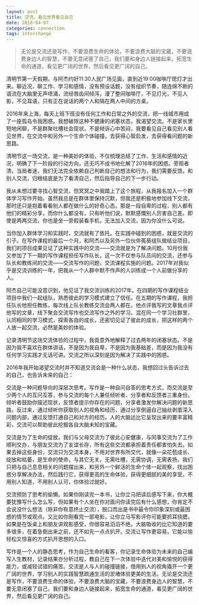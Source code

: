 ```yaml
---
layout: post
title: 交流，看见世界看见自己
date: 2018-04-07
categories: connection
tags: interchange
---
```


> 无论是交流还是写作，不要浪费生命的体验，不要浪费大脑的宝藏，不要浪费身边人的智慧，不要无意闭塞了自己，我们要和身边人链接起来，拓宽生命的通道，看见更广阔的世界，然后看见更广阔的自己。

清明节第一天假期，与阿杰约好11:30人民广场见面，直到近19:00咖啡厅熄灯才出来。聊近况，聊工作、学习和感情，没有预设话题，没有组织节奏，随连绵不断的语流在大脑里无声喷涌，流经唇齿间倾泻，漫了整间咖啡厅，不见灯光，不见人影，不见耳语，只有正在说话的两个人和隔在两人中间的方桌。

2016年来上海，每天上班下班没有任何工作和日常之外的交流，把一线城市用成了一座孤岛令我困惑。我想破除这种不健康的闭塞状态，我渴望交流。不是家长里短地闲聊，不是群聚吐槽社会现状，不是倾诉心中苦闷，我要看见自己看见别人看见世界，在交流中和另外一个生命个体碰撞，去获得心智启发，去获得看问题的新思路。

清明节这一场交流，是一种美妙的体验，不仅梳理总结了工作、生活和感情的近况，明确了下一阶段的行动方向，还无巧不成书地化解了2016年的困惑。旁观者清，当局者迷，我们无法完全依赖自己判断自己的想法和行为，我们需要反馈。和别人交流，归根结底是为了看清自己，然后指导自己的下一步行动。

我从未想过要寻找心智交流，但冥冥之中我踏上了这个旅程，从我报名加入一个群体学习写作开始。虽然我总是在群体里保持沉默，但我还是积极地参加线下交流，那时还只是抱着看看别人都在做什么的好奇心态。那是一段自卑的过程，别人都有他们的精彩分享，而你什么都没有，只有听他们说，默默感慨别人厉害自己差。即使是两两交流，你也是坐一旁假装看手机，无法加入交流，因为你没什么可说。

当你加入群体学习和实践时，交流就有了依托。在实践中碰到的困惑，就是交流的引子。在写作课程的最后一个月，和阿杰以及另外一位伙伴菟葵组队做结业项目，我们的项目成果见证了这种实践中的交流——交流就是为了解决问题。10月份我又参加了下一期的写作课程担任写作队长，这一次不仅参与队员间的交流，还参与队长和教练间的交流——交流写作的问题，交流课程实施的问题。2017年对我似乎是交流训练的一年，把我从一个人群中默不作声的人训练成一个人前做分享的人。

阿杰自己可能没意识到，他见证了我交流训练的2017年。在四期的写作课程结业项目中我们一起组队，熟悉彼此的学习模式建立了信任。在五期的写作课程，我担任队长他担任教练，每次线上队长教练交流会两人都在。他点评我写的文章我点评他写的文章，线下聚会交流写作也交流写作之外的学习。混在同一个学习社群里，认同相同的学习模式，探索各自的成长，还密切见证了彼此的成长，把这样的两个人放一起交流，必然是美妙的体验。

记录清明节这场交流体验的过程中，我竟意外地解释了过去两年的闭塞状态。不是因为我不喜欢在群体讲话，不是因为我自卑，不是因为我基础差，而是因为我没有任何学习实践才无话可讲。交流之所以深刻是因为解决了实践中的困惑。

2016年我开始渴望交流时并不知道交流会是一种什么状态，我想回过头告诉过去的自己，也告诉未来的自己：

交流是一种问题导向的深层次思考。写作是一种自问自答的思考方式，而交流是至少两个人的互问互答，参与交流的每个人兼任倾听者、分享者和反馈者三重身份。倾听者鼓励你描述现状，反馈者提示你存在的问题，分享者激发你解决问题的新思路。反过来，通过倾听你获取别人的视角和经历，通过分享倒逼自己抽丝剥茧深入问题内部，通过反馈打通自己和对方的经历。人的大脑远比它呈现出来的要丰富精彩，交流可以帮助彼此挖掘各自大脑未知的宝藏。

交流是为了生命的绽放。我们与父母交流为了彼此心安健康，与同事交流为了工作顺利交办，与朋友交流为了友谊长存，所有这些交流都承担着责任都害怕失去。如果去掉这些身份，交流只为交流本身，不用对世界有所交代，就像一朵花苞成长、绽放和枯萎，是生命的使命，与其它无关。无需吐槽，无需协调，无需表扬，我们只把与自己息息相关的问题摆出来，和另外一个鲜活的生命个体一起观察，找出困惑分享解决办法，然后践行它，获得更高的生命体验，获得更细腻的美的享受。不用别人知道，不用别人认可，你体验过就好。

交流预防了思考的偷懒。如果你刚读完一本书，让你立马把读后感写下来，你大概要犹豫写什么怎么写，但如果有个人坐在你对面问你读完后有什么感想，你肯定不会说没什么想法（除非你有意终止交流），脱口而出是书中最令你印象深刻或最困惑的情节或观点。又比如你刚看完一部电影，让你立马写影评你可能要抓耳挠腮，如果是在饭桌上和朋友讲观影感受，你很容易滔滔不绝。大脑吸收的比它知道的要多很多，在着急倒出来之前，还不如先一点点扒开。交流让写作更容易，它能以愉轻松又惊喜的方式扒开思想的入口。

写作是一个人的静态思考，作为自己生命的看客，你记录生命体验为未来的自己编写人生教材，记录结果亦分析过程，教自己在下一次体验中迭代对美和愉悦的获得能力，或减轻试错的痛苦。交流是人与人的碰撞链接，借用别人的视角撬开一个更广阔的世界，学习别人的实践智慧疏通生活的淤堵体验更美的生活。无论是交流还是写作，不要浪费生命的体验，不要浪费大脑的宝藏，不要浪费身边人的智慧，不要无意闭塞了自己，我们要和身边人链接起来，拓宽生命的通道，看见更广阔的世界，然后看见更广阔的自己。










